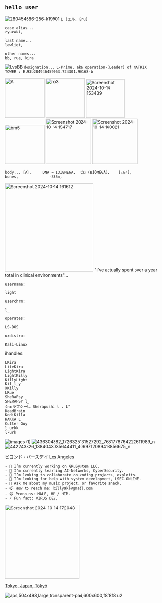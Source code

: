 ## ``hello user``
![280454686-256-k19901](https://github.com/user-attachments/assets/dc1dccbf-ec47-4691-8699-61e9113d75a2)
``L (エル, Eru)``
```
case alias...
ryuzaki,

last name...
lawliet,

other names...
bb, rue, kira
```
![LvsBB](https://github.com/user-attachments/assets/2b899bbd-add1-47e9-a0c4-41d828a34834)
``
designation...
L-Prime, aka operation-(Leader) of MATRIX TOWER : E.93b284946459063.724301.90168-b 
``

<img width="128" alt="A" src="https://github.com/user-attachments/assets/95b1bdb0-3890-48f8-a895-bd0d5290ed82">

<img width="128" alt="na3" src="https://github.com/user-attachments/assets/922dad2b-4a5c-4f3b-a4a0-563772b24fb8">

<img width="125" alt="Screenshot 2024-10-14 153439" src="https://github.com/user-attachments/assets/2f58e1eb-1928-4ca3-a6d3-ff245b785775">

<img width="128" alt="bm5" src="https://github.com/user-attachments/assets/af27c3a2-9e87-4220-b40f-e30bd5c16467">

<img width="148" alt="Screenshot 2024-10-14 154717" src="https://github.com/user-attachments/assets/3c8ec641-3bce-4b9e-b10b-e58f28aa19f2">

<img width="148" alt="Screenshot 2024-10-14 160021" src="https://github.com/user-attachments/assets/3d485f44-1e1c-437b-8b05-8a36a2fc56ea">

``
body...
[A],    
DNA = I3I8ME6A,  ビΩ (BĪŌMĒGĀ),    [₁&⁵],            bones,              -335m,
``

<img width="287" alt="Screenshot 2024-10-14 161612" src="https://github.com/user-attachments/assets/55cd04bc-6a0d-4c15-813d-2a5a742f413d">
"I've actually spent over a year total in clinical environments"...

``username: ``
```
light
```
``userchrm: ``
```
l_
```
``operates: ``
```
LS-DOS
```
``uxdistro: ``
```
Kali-Linux
```
ihandles:
```
LKira
LiteKira
LightKira
LightKilly
KillyLight
Kil_l_y
XKilly
LRue
SheRaPsy
SHERAPSY l_
シェラプシーl。Sherapushī l . L"
DeadBrain
KodiKilla
HAKKA L
Cutter Guy
l_urkk
l-urk
```

![images (1)](https://github.com/user-attachments/assets/945fd3a3-8261-4fa9-96d9-52a5d15b4217)
![436304882_1726325131527292_7681778764222611989_n](https://github.com/user-attachments/assets/f175cce4-8376-4b25-b800-bd8e40edd66e)
![442243826_1384043035644411_4069712089413856675_n](https://github.com/user-attachments/assets/187aaf9c-720c-441f-af9f-a8cf38e9b182)

ビヨンド・バースデイ Los Angeles



```
- 🔭 I’m currently working on ÆRuSystem LLC.
- 🌱 I’m currently learning AI-Networks, CyberSecurity.
- 👯 I’m looking to collaborate on coding projects, exploits.
- 🤔 I’m looking for help with system development, LSEC.ONLINE.
- 💬 Ask me about my music project, or favorite snack.
- 📫 How to reach me: killy9kl@gmail.com
- 😄 Pronouns: MALE, HE / HIM.
- ⚡ Fun fact: VIRUS DEV.
```
<img width="241" alt="Screenshot 2024-10-14 172043" src="https://github.com/user-attachments/assets/68c41f96-1227-4bd5-8231-7f4f9e695b06">

<a href="https://logwork.com/current-time-in-tokyo-japan" class="clock-widget-text" data-timezone="Asia/Tokyo" data-language="en" data-textcolor="#000000" data-background="#ff0000" data-digitscolor="#000000">Tokyo, Japan, Tōkyō</a>

![aps,504x498,large,transparent-pad,600x600,f8f8f8 u2](https://github.com/user-attachments/assets/feae4e48-05e9-4e2a-8c56-2afcfb430c02)


